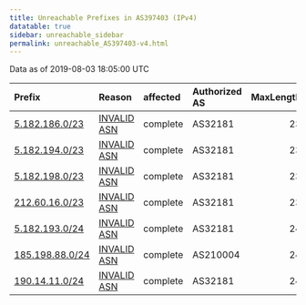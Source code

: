 ```yaml
---
title: Unreachable Prefixes in AS397403 (IPv4)
datatable: true
sidebar: unreachable_sidebar
permalink: unreachable_AS397403-v4.html
---
```


Data as of 2019-08-03 18:05:00 UTC


<div class="datatable-begin"></div>

| Prefix                                                   | Reason                                                                                                  | affected   | Authorized AS   |   MaxLength | Anchor                                         |   unreachable /24s |
|:---------------------------------------------------------|:--------------------------------------------------------------------------------------------------------|:-----------|:----------------|------------:|:-----------------------------------------------|-------------------:|
| [5.182.186.0/23](https://stat.ripe.net/5.182.186.0/23)   | [INVALID ASN](https://rpki-validator.ripe.net/announcement-preview?asn=AS397403&prefix=5.182.186.0/23)  | complete   | AS32181         |          23 | [RIPE](unreachable_RIPE_NCC_RPKI_Root-v4.html) |                  2 |
| [5.182.194.0/23](https://stat.ripe.net/5.182.194.0/23)   | [INVALID ASN](https://rpki-validator.ripe.net/announcement-preview?asn=AS397403&prefix=5.182.194.0/23)  | complete   | AS32181         |          23 | [RIPE](unreachable_RIPE_NCC_RPKI_Root-v4.html) |                  2 |
| [5.182.198.0/23](https://stat.ripe.net/5.182.198.0/23)   | [INVALID ASN](https://rpki-validator.ripe.net/announcement-preview?asn=AS397403&prefix=5.182.198.0/23)  | complete   | AS32181         |          23 | [RIPE](unreachable_RIPE_NCC_RPKI_Root-v4.html) |                  2 |
| [212.60.16.0/23](https://stat.ripe.net/212.60.16.0/23)   | [INVALID ASN](https://rpki-validator.ripe.net/announcement-preview?asn=AS397403&prefix=212.60.16.0/23)  | complete   | AS32181         |          23 | [RIPE](unreachable_RIPE_NCC_RPKI_Root-v4.html) |                  2 |
| [5.182.193.0/24](https://stat.ripe.net/5.182.193.0/24)   | [INVALID ASN](https://rpki-validator.ripe.net/announcement-preview?asn=AS397403&prefix=5.182.193.0/24)  | complete   | AS32181         |          24 | [RIPE](unreachable_RIPE_NCC_RPKI_Root-v4.html) |                  1 |
| [185.198.88.0/24](https://stat.ripe.net/185.198.88.0/24) | [INVALID ASN](https://rpki-validator.ripe.net/announcement-preview?asn=AS397403&prefix=185.198.88.0/24) | complete   | AS210004        |          24 | [RIPE](unreachable_RIPE_NCC_RPKI_Root-v4.html) |                  1 |
| [190.14.11.0/24](https://stat.ripe.net/190.14.11.0/24)   | [INVALID ASN](https://rpki-validator.ripe.net/announcement-preview?asn=AS397403&prefix=190.14.11.0/24)  | complete   | AS32181         |          24 | [LACNIC](unreachable_LACNIC_RPKI_Root-v4.html) |                  1 |

<div class="datatable-end"></div>